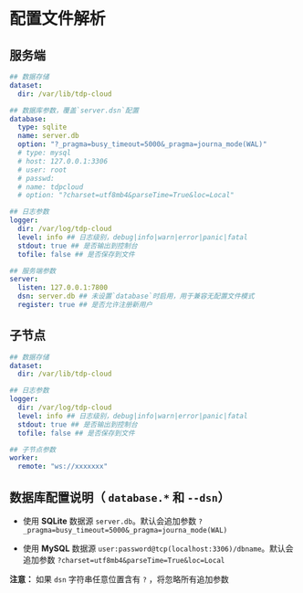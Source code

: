 # 配置文件解析

## 服务端

```yaml
## 数据存储
dataset:
  dir: /var/lib/tdp-cloud

## 数据库参数，覆盖`server.dsn`配置
database:
  type: sqlite
  name: server.db
  option: "?_pragma=busy_timeout=5000&_pragma=journa_mode(WAL)"
  # type: mysql
  # host: 127.0.0.1:3306
  # user: root
  # passwd:
  # name: tdpcloud
  # option: "?charset=utf8mb4&parseTime=True&loc=Local"

## 日志参数
logger:
  dir: /var/log/tdp-cloud
  level: info ## 日志级别，debug|info|warn|error|panic|fatal
  stdout: true ## 是否输出到控制台
  tofile: false ## 是否保存到文件

## 服务端参数
server:
  listen: 127.0.0.1:7800
  dsn: server.db ## 未设置`database`时启用，用于兼容无配置文件模式
  register: true ## 是否允许注册新用户
```

## 子节点

```yaml
## 数据存储
dataset:
  dir: /var/lib/tdp-cloud

## 日志参数
logger:
  dir: /var/log/tdp-cloud
  level: info ## 日志级别，debug|info|warn|error|panic|fatal
  stdout: true ## 是否输出到控制台
  tofile: false ## 是否保存到文件

## 子节点参数
worker:
  remote: "ws://xxxxxxx"
```

## 数据库配置说明（ `database.*` 和 `--dsn`）

- 使用 **SQLite** 数据源 `server.db`。默认会追加参数 `?_pragma=busy_timeout=5000&_pragma=journa_mode(WAL)`

- 使用 **MySQL**  数据源 `user:password@tcp(localhost:3306)/dbname`。默认会追加参数 `?charset=utf8mb4&parseTime=True&loc=Local`

**注意：** 如果 `dsn` 字符串任意位置含有 `?` ，将忽略所有追加参数
